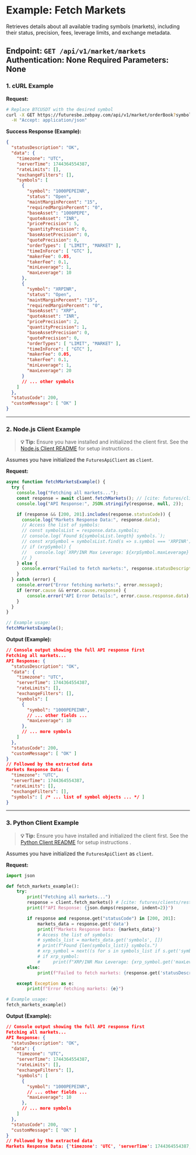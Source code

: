 # Example: Fetch Markets

Retrieves details about all available trading symbols (markets), including their status, precision, fees, leverage limits, and exchange metadata.

**Endpoint:** `GET /api/v1/market/markets`
**Authentication:** None Required
**Parameters:** None
---

### 1. cURL Example

**Request:**

```bash
# Replace BTCUSDT with the desired symbol
curl -X GET https://futuresbe.zebpay.com/api/v1/market/orderBook?symbol=BTCUSDT \
  -H "Accept: application/json"
```

**Success Response (Example):**

```json
{
  "statusDescription": "OK",
  "data": {
    "timezone": "UTC",
    "serverTime": 1744364554387,
    "rateLimits": [],
    "exchangeFilters": [],
    "symbols": [
      {
        "symbol": "1000PEPEINR",
        "status": "Open",
        "maintMarginPercent": "15",
        "requiredMarginPercent": "0",
        "baseAsset": "1000PEPE",
        "quoteAsset": "INR",
        "pricePrecision": 5,
        "quantityPrecision": 0,
        "baseAssetPrecision": 0,
        "quotePrecision": 0,
        "orderTypes": [ "LIMIT", "MARKET" ],
        "timeInForce": [ "GTC" ],
        "makerFee": 0.05,
        "takerFee": 0.1,
        "minLeverage": 1,
        "maxLeverage": 10
      },
      {
        "symbol": "XRPINR",
        "status": "Open",
        "maintMarginPercent": "15",
        "requiredMarginPercent": "0",
        "baseAsset": "XRP",
        "quoteAsset": "INR",
        "pricePrecision": 2,
        "quantityPrecision": 1,
        "baseAssetPrecision": 0,
        "quotePrecision": 0,
        "orderTypes": [ "LIMIT", "MARKET" ],
        "timeInForce": [ "GTC" ],
        "makerFee": 0.05,
        "takerFee": 0.1,
        "minLeverage": 1,
        "maxLeverage": 20
      }
      // ... other symbols
    ]
  },
  "statusCode": 200,
  "customMessage": [ "OK" ]
}
```

---

### 2. Node.js Client Example

> **💡 Tip:** Ensure you have installed and initialized the client first. See the [Node.js Client README](../../../clients/rest-http/node/README.md) for setup instructions .

Assumes you have initialized the `FuturesApiClient` as `client`.

**Request:**

```javascript
async function fetchMarketsExample() {
  try {
    console.log("Fetching all markets...");
    const response = await client.fetchMarkets(); // [cite: futures/clients/rest-http/node/client.js]
    console.log("API Response:", JSON.stringify(response, null, 2));

    if (response && [200, 201].includes(response.statusCode)) {
      console.log("Markets Response Data:", response.data);
      // Access the list of symbols:
      // const symbolsList = response.data.symbols;
      // console.log(`Found ${symbolsList.length} symbols.`);
      // const xrpSymbol = symbolsList.find(s => s.symbol === 'XRPINR');
      // if (xrpSymbol) {
      //   console.log(`XRP/INR Max Leverage: ${xrpSymbol.maxLeverage}`);
      // }
    } else {
      console.error("Failed to fetch markets:", response.statusDescription);
    }
  } catch (error) {
    console.error("Error fetching markets:", error.message);
    if (error.cause && error.cause.response) {
        console.error("API Error Details:", error.cause.response.data);
    }
  }
}

// Example usage:
fetchMarketsExample();
```

**Output (Example):**

```json
// Console output showing the full API response first
Fetching all markets...
API Response: {
  "statusDescription": "OK",
  "data": {
    "timezone": "UTC",
    "serverTime": 1744364554387,
    "rateLimits": [],
    "exchangeFilters": [],
    "symbols": [
      {
        "symbol": "1000PEPEINR",
        // ... other fields ...
        "maxLeverage": 10
      },
      // ... more symbols
    ]
  },
  "statusCode": 200,
  "customMessage": [ "OK" ]
}
// Followed by the extracted data
Markets Response Data: {
  "timezone": "UTC",
  "serverTime": 1744364554387,
  "rateLimits": [],
  "exchangeFilters": [],
  "symbols": [ /* ... list of symbol objects ... */ ]
}
```

---

### 3. Python Client Example

> **💡 Tip:** Ensure you have installed and initialized the client first. See the [Python Client README](../../../clients/rest-http/python/README.md) for setup instructions .

Assumes you have initialized the `FuturesApiClient` as `client`.

**Request:**

```python
import json

def fetch_markets_example():
    try:
        print("Fetching all markets...")
        response = client.fetch_markets() # [cite: futures/clients/rest-http/python/client/client.py]
        print(f"API Response: {json.dumps(response, indent=2)}")

        if response and response.get("statusCode") in [200, 201]:
            markets_data = response.get('data')
            print(f"Markets Response Data: {markets_data}")
            # Access the list of symbols:
            # symbols_list = markets_data.get('symbols', [])
            # print(f"Found {len(symbols_list)} symbols.")
            # xrp_symbol = next((s for s in symbols_list if s.get('symbol') == 'XRPINR'), None)
            # if xrp_symbol:
            #     print(f"XRP/INR Max Leverage: {xrp_symbol.get('maxLeverage')}")
        else:
            print(f"Failed to fetch markets: {response.get('statusDescription')}")

    except Exception as e:
        print(f"Error fetching markets: {e}")

# Example usage:
fetch_markets_example()
```

**Output (Example):**

```json
// Console output showing the full API response first
Fetching all markets...
API Response: {
  "statusDescription": "OK",
  "data": {
    "timezone": "UTC",
    "serverTime": 1744364554387,
    "rateLimits": [],
    "exchangeFilters": [],
    "symbols": [
      {
        "symbol": "1000PEPEINR",
        // ... other fields ...
        "maxLeverage": 10
      },
      // ... more symbols
    ]
  },
  "statusCode": 200,
  "customMessage": [ "OK" ]
}
// Followed by the extracted data
Markets Response Data: {'timezone': 'UTC', 'serverTime': 1744364554387, 'rateLimits': [], 'exchangeFilters': [], 'symbols': [ { ... }, { ... } ]}
```
